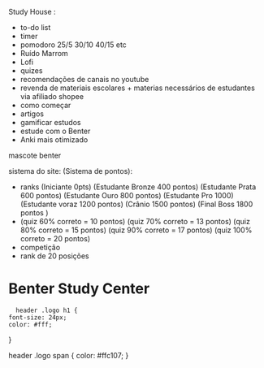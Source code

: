 Study House :
- to-do list
- timer
- pomodoro 25/5 30/10 40/15 etc
- Ruído Marrom
- Lofi 
- quizes
- recomendações de canais no youtube
- revenda de materiais escolares + materias necessários de estudantes via afiliado shopee
- como começar
- artigos
- gamificar estudos
- estude com o Benter
- Anki mais otimizado

mascote benter

sistema do site:
(Sistema de pontos):
- ranks (Iniciante 0pts) (Estudante Bronze 400 pontos) (Estudante Prata 600 pontos) (Estudante Ouro 800 pontos) (Estudante Pro 1000) (Estudante voraz 1200 pontos) (Crânio 1500 pontos) (Final Boss 1800 pontos )
- (quiz 60% correto = 10 pontos) (quiz 70% correto = 13 pontos) (quiz 80% correto = 15 pontos) (quiz 90% correto = 17 pontos) (quiz 100% correto = 20 pontos)
- competição
- rank de 20 posições

 <div class="logo">
      <h1>Benter <span>Study Center</span></h1>
    </div>

      header .logo h1 {
    font-size: 24px;
    color: #fff;
  }
  
  header .logo span {
    color: #ffc107;
  }
  